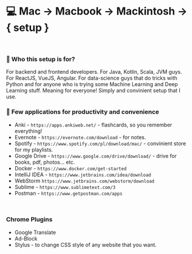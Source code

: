 # 💻 Mac -> Macbook -> Mackintosh -> { setup }

<BR>

### 🤔 Who this setup is for? 
For backend and frontend developers. For Java, Kotlin, Scala, JVM guys. For ReactJS, VueJS, Angular. For data-science guys that do tricks with Python and for anyone who is trying some Machine Learning and Deep Learning stuff. Meaning for everyone! Simply and convinient setup that I use.

### 🎲 Few applications for productivity and convenience
- Anki - `https://apps.ankiweb.net/` - flashcards, so you remember everything!
- Evernote - `https://evernote.com/download` - for notes.
- Spotify - `https://www.spotify.com/pl/download/mac/` - convinient store for my playlists.
- Google Drive - `https://www.google.com/drive/download/` - drive for books, pdf, photos... etc.
- Docker - `https://www.docker.com/get-started` 
- IntelliJ IDEA - `https://www.jetbrains.com/idea/download`
- WebStorm `https://www.jetbrains.com/webstorm/download`
- Sublime - `https://www.sublimetext.com/3`
- Postman - `https://www.getpostman.com/apps`

<BR>

### Chrome Plugins
- Google Translate
- <hide> Ad-Block </hide>
- Stylus - to change CSS style of any website that you want.
